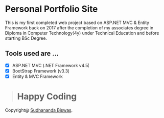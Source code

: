 # Personal Portfolio Site
This is my first completed web project based on ASP.NET MVC & Entity Framework back on 2017 after the completion of my associates degree in Diploma in Computer Technology(4y) under Technical Education and before starting BSc Degree. 

## Tools used are ...
- [x] ASP.NET MVC (.NET Framework v4.5)
- [x] BootStrap Framework (v3.3)
- [x] Entity & MVC Framework

> # Happy Coding
Copyright@ [Sudhananda Biswas](https://www.linkedin.com/in/madcoderbubt/).
